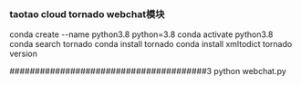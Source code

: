 ### taotao cloud tornado webchat模块

conda create --name python3.8 python=3.8
conda activate python3.8
conda search tornado
conda install tornado
conda install xmltodict
tornado version

#######################################3
python webchat.py


